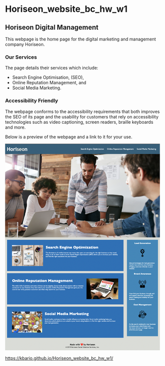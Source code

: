 # Horiseon_website_bc_hw_w1

## Horiseon Digital Management
This webpage is the home page for the digital marketing and management company Horiseon. 

### Our Services
The page details their services which include:
 - Search Engine Optimisation, (SEO),
 - Online Reputation Management, and
 - Social Media Marketing.

### Accessibility Friendly
The webpage conforms to the accessibility requirements that both improves the SEO of its page and the usability for customers that rely on accessibility technologies such as video captioning, screen readers, braille keyboards and more.

Below is a preview of the webpage and a link to it for your use.

![A screenshot of the websites homepage](./website_screenshot.png)

https://kbario.github.io/Horiseon_website_bc_hw_w1/
